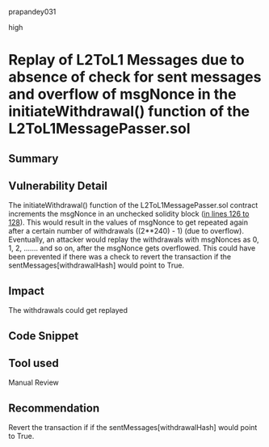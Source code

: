 prapandey031

high

# Replay of L2ToL1 Messages due to absence of check for sent messages and overflow of msgNonce in the initiateWithdrawal() function of the L2ToL1MessagePasser.sol

## Summary

## Vulnerability Detail
The initiateWithdrawal() function of the L2ToL1MessagePasser.sol contract increments the msgNonce in an unchecked solidity block ([in lines 126 to 128](https://github.com/ethereum-optimism/optimism/blob/9b9f78c6613c6ee53b93ca43c71bb74479f4b975/packages/contracts-bedrock/contracts/L2/L2ToL1MessagePasser.sol#L126)). This would result in the values of msgNonce to get repeated again after a certain number of withdrawals ((2**240) - 1) (due to overflow). Eventually, an attacker would replay the withdrawals with msgNonces as 0, 1, 2, ....... and so on, after the msgNonce gets overflowed. This could have been prevented if there was a check to revert the transaction if the sentMessages[withdrawalHash] would point to True.

## Impact
The withdrawals could get replayed 
## Code Snippet

## Tool used

Manual Review

## Recommendation
Revert the transaction if if the sentMessages[withdrawalHash] would point to True.

